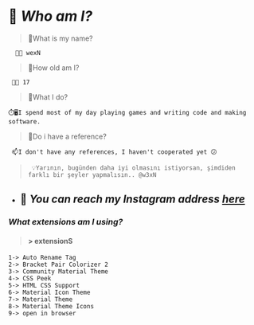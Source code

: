 >

 
 # 📌 **_Who am I?_**
>🔻What is my name?
  
      👋🏼 wexN 

>🔻How old am I?

     👊🏼 17

>🔻What I do?
 
    ⏱️🖥️I spend most of my day playing games and writing code and making software.  
  
>🔻Do i have a reference?
 
     📫I don't have any references, I haven't cooperated yet 😕
    

>      💡Yarının, bugünden daha iyi olmasını istiyorsan, şimdiden          farklı bir şeyler yapmalısın.. @w3xN 

 - ##  📩 _You can reach my Instagram address [here](instagram.com/furkandgnck)_

 
 
 
 
###  _What extensions am I using?_

> #### > extensionS 
```
1-> Auto Rename Tag
2-> Bracket Pair Colorizer 2
3-> Community Material Theme
4-> CSS Peek
5-> HTML CSS Support
6-> Material Icon Theme
7-> Material Theme
8-> Material Theme Icons
9-> open in browser   
``` 
